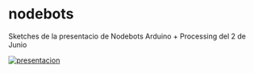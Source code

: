 # nodebots

Sketches de la presentacio de Nodebots Arduino + Processing del 2 de Junio

[![presentacion]()](./DeepinScreenshot20170613154344.png)
